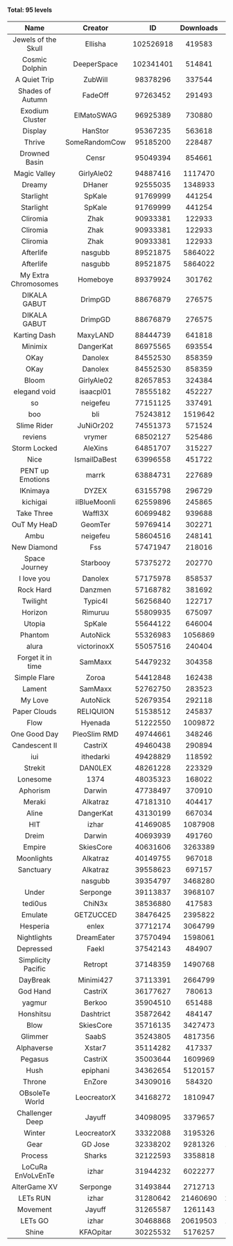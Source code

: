#### Total: 95 levels

| Name | Creator | ID | Downloads | Likes |
|:---:|:---:|:---:|:---:|:---:|
| Jewels of the Skull | Ellisha | 102526918 | 419583 | 20716
| Cosmic Dolphin | DeeperSpace | 102341401 | 514841 | 45279
| A Quiet Trip | ZubWill | 98378296 | 337544 | 29173
| Shades of Autumn | FadeOff | 97263452 | 291493 | 17193
| Exodium Cluster | ElMatoSWAG | 96925389 | 730880 | 81184
| Display | HanStor | 95367235 | 563618 | 64940
| Thrive | SomeRandomCow | 95185200 | 228487 | 15399
| Drowned Basin | Censr | 95049394 | 854661 | 90056
| Magic Valley | GirlyAle02 | 94887416 | 1117470 | 144079
| Dreamy | DHaner | 92555035 | 1348933 | 167007
| Starlight | SpKale | 91769999 | 441254 | 55411
| Starlight | SpKale | 91769999 | 441254 | 55411
| Cliromia | Zhak | 90933381 | 122933 | 11111
| Cliromia | Zhak | 90933381 | 122933 | 11111
| Cliromia | Zhak | 90933381 | 122933 | 11111
| Afterlife | nasgubb | 89521875 | 5864022 | 415339
| Afterlife | nasgubb | 89521875 | 5864022 | 415339
| My Extra Chromosomes | Homeboye | 89379924 | 301762 | 22156
| DIKALA GABUT | DrimpGD | 88676879 | 276575 | 17779
| DIKALA GABUT | DrimpGD | 88676879 | 276575 | 17779
| Karting Dash | MaxyLAND | 88444739 | 641818 | 52200
| Minimix | DangerKat | 86975565 | 693554 | 63706
| OKay | Danolex | 84552530 | 858359 | 84791
| OKay | Danolex | 84552530 | 858359 | 84791
| Bloom | GirlyAle02 | 82657853 | 324384 | 29535
| elegand void | isaacpl01 | 78555182 | 452227 | 28471
| so | neigefeu | 77151125 | 337491 | 29070
| boo | bli | 75243812 | 1519642 | 121014
| Slime Rider | JuNiOr202 | 74551373 | 571524 | 31911
| reviens | vrymer | 68502127 | 525486 | 32796
| Storm Locked | AleXins | 64851707 | 315227 | 24456
| Nice | IsmailDaBest | 63996558 | 451722 | 25891
| PENT up Emotions | marrk | 63884731 | 227689 | 15025
| IKnimaya | DYZEX | 63155798 | 296729 | 20599
| kichigai | iIBlueMoonIi | 62559896 | 245865 | 11125
| Take Three | Waffl3X | 60699482 | 939688 | 81981
| OuT My HeaD | GeomTer | 59769414 | 302271 | 20933
| Ambu | neigefeu | 58604516 | 248141 | 23278
| New Diamond | Fss | 57471947 | 218016 | 16423
| Space Journey | Starbooy | 57375272 | 202770 | 15105
| I love you | Danolex | 57175978 | 858537 | 93186
| Rock Hard | Danzmen | 57168782 | 381692 | 31928
| Twilight | Typic4l | 56256840 | 122717 | 10287
| Horizon | Rimuruu | 55809935 | 675097 | 74136
| Utopia | SpKale | 55644122 | 646004 | 65420
| Phantom | AutoNick | 55326983 | 1056869 | 71665
| alura | victorinoxX | 55057516 | 240404 | 19284
| Forget it in time | SamMaxx | 54479232 | 304358 | 25241
| Simple Flare | Zoroa | 54412848 | 162438 | 22501
| Lament | SamMaxx | 52762750 | 283523 | 33677
| My Love | AutoNick | 52679354 | 292118 | 29708
| Paper Clouds | RELIQUION | 51538512 | 245837 | 30988
| Flow | Hyenada | 51222550 | 1009872 | 110860
| One Good Day | PleoSlim RMD | 49744661 | 348246 | 38153
| Candescent II | CastriX | 49460438 | 290894 | 37986
| iui | ithedarki | 49428829 | 118592 | 17487
| Strekit | DAN0LEX | 48261228 | 223329 | 31399
| Lonesome | 1374 | 48035323 | 168022 | 22203
| Aphorism | Darwin | 47738497 | 370910 | 48015
| Meraki | Alkatraz | 47181310 | 404417 | 47401
| Aline | DangerKat | 43130199 | 667034 | 71094
| HIT | izhar | 41469085 | 1087908 | 110590
| Dreim | Darwin | 40693939 | 491760 | 59437
| Empire | SkiesCore | 40631606 | 3263389 | 306309
| Moonlights | Alkatraz | 40149755 | 967018 | 82692
| Sanctuary | Alkatraz | 39558623 | 697157 | 89219
|   | nasgubb | 39354797 | 3468280 | 264068
| Under | Serponge | 39113837 | 3968107 | 398948
| tedi0us | ChiN3x | 38536880 | 417583 | 53464
| Emulate | GETZUCCED | 38476425 | 2395822 | 228069
| Hesperia | enlex | 37712174 | 3064799 | 218465
| Nightlights | DreamEater | 37570494 | 1598061 | 149102
| Depressed | FaekI | 37542143 | 484907 | 66789
| Simplicity Pacific | Retropt | 37148359 | 1490768 | 156413
| DayBreak | Minimi427 | 37113391 | 2664799 | 272813
| God Hand | CastriX | 36177627 | 780613 | 100669
| yagmur | Berkoo | 35904510 | 651488 | 83759
| Honshitsu | Dashtrict | 35872642 | 484147 | 79348
| Blow | SkiesCore | 35716135 | 3427473 | 335061
| Glimmer | SaabS | 35243805 | 4817356 | 387871
| Alphaverse | Xstar7 | 35114282 | 417337 | 71149
| Pegasus | CastriX | 35003644 | 1609969 | 197513
| Hush | epiphani | 34362654 | 5120157 | 424571
| Throne | EnZore | 34309016 | 584320 | 93486
| OBsoleTe World | LeocreatorX | 34168272 | 1810947 | 181357
| Challenger Deep | Jayuff | 34098095 | 3379657 | 198867
| Winter | LeocreatorX | 33322088 | 3195326 | 323078
| Gear | GD Jose | 32338202 | 9281326 | 1179518
| Process | Sharks | 32122593 | 3358818 | 426152
| LoCuRa EnVoLvEnTe | izhar | 31944232 | 6022277 | 647366
| AlterGame XV | Serponge | 31493844 | 2712713 | 240852
| LETs  RUN | izhar | 31280642 | 21460690 | 2248033
| Movement | Jayuff | 31265587 | 1261143 | 145895
| LETs GO | izhar | 30468868 | 20619503 | 1928008
| Shine | KFAOpitar | 30225532 | 5176257 | 587734
